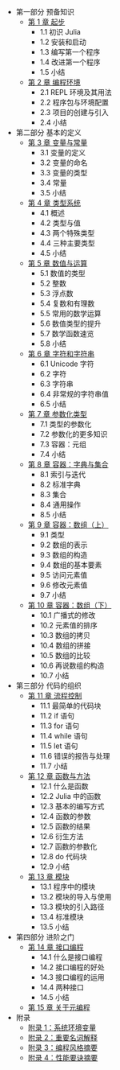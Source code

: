 - 第一部分 预备知识
    - [第 1 章 起步](ch01.md)
        - 1.1 初识 Julia
        - 1.2 安装和启动
        - 1.3 编写第一个程序
        - 1.4 改进第一个程序
        - 1.5 小结
    - [第 2 章 编程环境](ch02.md)
        - 2.1 REPL 环境及其用法
        - 2.2 程序包与环境配置
        - 2.3 项目的创建与引入
        - 2.4 小结
- 第二部分 基本的定义
    - [第 3 章 变量与常量](ch03.md)
        - 3.1 变量的定义
        - 3.2 变量的命名
        - 3.3 变量的类型
        - 3.4 常量
        - 3.5 小结
    - [第 4 章 类型系统](ch04.md)
        - 4.1 概述
        - 4.2 类型与值
        - 4.3 两个特殊类型
        - 4.4 三种主要类型
        - 4.5 小结
    - [第 5 章 数值与运算](ch05.md)
        - 5.1 数值的类型
        - 5.2 整数
        - 5.3 浮点数
        - 5.4 复数和有理数
        - 5.5 常用的数学运算
        - 5.6 数值类型的提升
        - 5.7 数学函数速览
        - 5.8 小结
    - [第 6 章 字符和字符串](ch06.md)
        - 6.1 Unicode 字符
        - 6.2 字符
        - 6.3 字符串
        - 6.4 非常规的字符串值
        - 6.5 小结
    - [第 7 章 参数化类型](ch07.md)
        - 7.1 类型的参数化
        - 7.2 参数化的更多知识
        - 7.3 容器：元组
        - 7.4 小结
    - [第 8 章 容器：字典与集合](ch08.md)
        - 8.1 索引与迭代
        - 8.2 标准字典
        - 8.3 集合
        - 8.4 通用操作
        - 8.5 小结
    - [第 9 章 容器：数组（上）](ch09.md)
        - 9.1 类型
        - 9.2 数组的表示
        - 9.3 数组的构造
        - 9.4 数组的基本要素
        - 9.5 访问元素值
        - 9.6 修改元素值
        - 9.7 小结
    - [第 10 章 容器：数组（下）](ch10.md)
        - 10.1 广播式的修改
        - 10.2 元素值的排序
        - 10.3 数组的拷贝
        - 10.4 数组的拼接
        - 10.5 数组的比较
        - 10.6 再说数组的构造
        - 10.7 小结
- 第三部分 代码的组织
    - [第 11 章 流程控制](ch11.md)
        - 11.1 最简单的代码块
        - 11.2 if 语句
        - 11.3 for 语句
        - 11.4 while 语句
        - 11.5 let 语句
        - 11.6 错误的报告与处理
        - 11.7 小结
    - [第 12 章 函数与方法](#)
        - 12.1 什么是函数
        - 12.2 Julia 中的函数
        - 12.3 基本的编写方式
        - 12.4 函数的参数
        - 12.5 函数的结果
        - 12.6 衍生方法
        - 12.7 函数的参数化
        - 12.8 do 代码块
        - 12.9 小结 
    - [第 13 章 模块](#)
        - 13.1 程序中的模块
        - 13.2 模块的导入与使用
        - 13.3 模块的引入路径
        - 13.4 标准模块
        - 13.5 小结
- 第四部分 进阶之门
    - [第 14 章 接口编程](#)
        - 14.1 什么是接口编程
        - 14.2 接口编程的好处
        - 14.3 接口编程的运用
        - 14.4 两种接口
        - 14.5 小结
    - [第 15 章 关于元编程](#)
- 附录
    - [附录 1：系统环境变量](#)
    - [附录 2：重要名词解释](#)
    - [附录 3：编程风格摘要](#)
    - [附录 4：性能要诀摘要](#)
